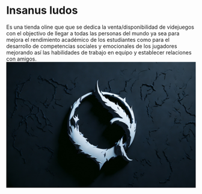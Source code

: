 # Insanus Iudos
Es una tienda oline que que se dedica la venta/disponibilidad de videjuegos con el objectivo de llegar a todas las personas del mundo ya sea para mejora el rendimiento académico de los estudiantes como para el desarrollo de competencias sociales y emocionales de los jugadores mejorando así las habilidades de trabajo en equipo y establecer relaciones con amigos.
![image](https://github.com/CodeSystem2022/JavaLovers-E-Commerce-Cuarto-Semestre/blob/main/E-Commerce/imagenes/Logo.png)
